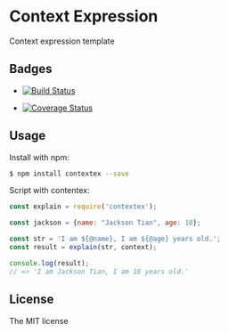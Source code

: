 # Context Expression

Context expression template

## Badges

- [![Build Status](https://travis-ci.org/JacksonTian/context-ex.svg?branch=refine)](https://travis-ci.org/JacksonTian/context-ex)

- [![Coverage Status](https://coveralls.io/repos/github/JacksonTian/context-ex/badge.svg?branch=master)](https://coveralls.io/github/JacksonTian/context-ex?branch=master)

## Usage

Install with npm:

```sh
$ npm install contextex --save
```

Script with contentex:

```js
const explain = require('contextex');

const jackson = {name: "Jackson Tian", age: 18};

const str = 'I am ${@name}, I am ${@age} years old.';
const result = explain(str, context);

console.log(result);
// => 'I am Jackson Tian, I am 18 years old.'
```

## License
The MIT license
